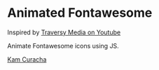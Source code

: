# Animated Fontawesome

Inspired by [Traversy Media on Youtube](https://www.youtube.com/watch?v=XP-MRCUPZao)

Animate Fontawesome icons using JS.

[Kam Curacha](https://curacha.me)
